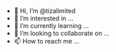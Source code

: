 - 👋 Hi, I’m @tizalimited
- 👀 I’m interested in ...
- 🌱 I’m currently learning ...
- 💞️ I’m looking to collaborate on ...
- 📫 How to reach me ...

<!---
tizalimited/tizalimited is a ✨ special ✨ repository because its `README.md` (this file) appears on your GitHub profile.
You can click the Preview link to take a look at your changes.
--->
